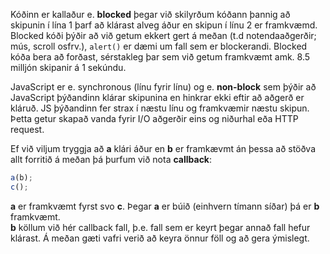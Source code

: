 Kóðinn er kallaður e. **blocked** þegar við skilyrðum kóðann þannig að skipunin í lína 1 þarf að klárast alveg áður en skipun í línu 2 er framkvæmd. Blocked kóði þýðir að við getum ekkert gert á meðan (t.d notendaaðgerðir; mús, scroll osfrv.), `alert()` er dæmi um fall sem er blockerandi. Blocked kóða bera að forðast, sérstakleg þar sem við getum framkvæmt amk. 8.5 milljón skipanir á 1 sekúndu. <br>

JavaScript er e. synchronous (línu fyrir línu) og e. **non-block** sem þýðir að JavaScript þýðandinn klárar skipunina en hinkrar ekki eftir að aðgerð er kláruð. JS þýðandinn fer strax í næstu línu og framkvæmir næstu skipun. Þetta getur skapað vanda fyrir I/O aðgerðir eins og niðurhal eða HTTP request. <br>

Ef við viljum tryggja að **a** klári áður en **b** er framkævmt án þessa að stöðva allt forritið á meðan þá þurfum við nota **callback**: 

```javascript
a(b);
c();
```

**a** er framkvæmt fyrst svo **c**. Þegar **a** er búið (einhvern tímann síðar) þá er **b** framkvæmt. <br>
**b** köllum við hér callback fall, þ.e. fall sem er keyrt þegar annað fall hefur klárast. Á meðan gæti vafri verið að keyra önnur föll og að gera ýmislegt.
